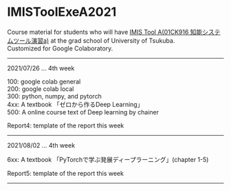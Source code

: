 # IMISToolExeA2021  

Course material for students who will have [IMIS Tool A(01CK916 知能システムツール演習a)](https://kdb.tsukuba.ac.jp/syllabi/2021/01CK916/jpn/) at the grad school of University of Tsukuba.  
Customized for Google Colaboratory.  

---
2021/07/26 ... 4th week  

100: google colab general  
200: google colab local  
300: python, numpy, and pytorch  
4xx: A textbook 「ゼロから作るDeep Learning」  
500: A online course text of Deep learning by chainer  

Report4: template of the report this week

---
2021/08/02 ... 4th week  

6xx: A textbook 「PyTorchで学ぶ発展ディープラーニング」(chapter 1-5)

Report5: template of the report this week  

---
